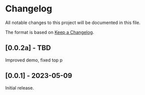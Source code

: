 # Changelog

All notable changes to this project will be documented in this file.

The format is based on [Keep a Changelog](https://keepachangelog.com/en/1.0.0/).

## [0.0.2a] - TBD

Improved demo, fixed top p

## [0.0.1] - 2023-05-09

Initial release.
